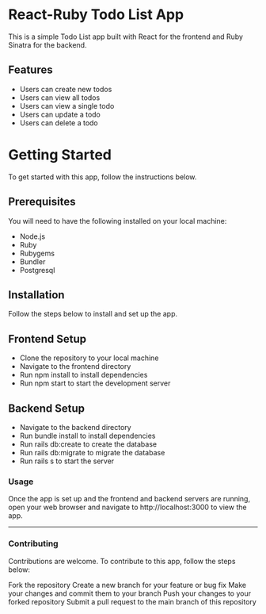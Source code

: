 # React-Ruby Todo List App
This is a simple Todo List app built with React for the frontend and Ruby Sinatra for the backend.

## Features
- Users can create new todos
- Users can view all todos
- Users can view a single todo
- Users can update a todo
- Users can delete a todo

# Getting Started
To get started with this app, follow the instructions below.

## Prerequisites
You will need to have the following installed on your local machine:

- Node.js
- Ruby
- Rubygems
- Bundler
- Postgresql

## Installation
Follow the steps below to install and set up the app.

## Frontend Setup
- Clone the repository to your local machine
- Navigate to the frontend directory
- Run npm install to install dependencies
- Run npm start to start the development server

## Backend Setup
- Navigate to the backend directory
- Run bundle install to install dependencies
- Run rails db:create to create the database
- Run rails db:migrate to migrate the database
- Run rails s to start the server

### Usage
Once the app is set up and the frontend and backend servers are running, open your web browser and navigate to http://localhost:3000 to view the app.

****

### Contributing
Contributions are welcome. To contribute to this app, follow the steps below:

Fork the repository
Create a new branch for your feature or bug fix
Make your changes and commit them to your branch
Push your changes to your forked repository
Submit a pull request to the main branch of this repository
